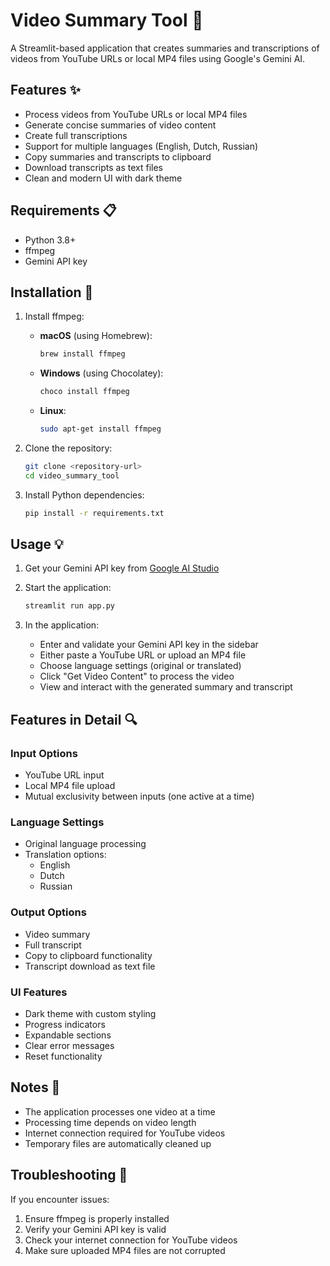 # Video Summary Tool 🎥

A Streamlit-based application that creates summaries and transcriptions of videos from YouTube URLs or local MP4 files using Google's Gemini AI.

## Features ✨

- Process videos from YouTube URLs or local MP4 files
- Generate concise summaries of video content
- Create full transcriptions
- Support for multiple languages (English, Dutch, Russian)
- Copy summaries and transcripts to clipboard
- Download transcripts as text files
- Clean and modern UI with dark theme

## Requirements 📋

- Python 3.8+
- ffmpeg
- Gemini API key

## Installation 🚀

1. Install ffmpeg:
   - **macOS** (using Homebrew):
     ```bash
     brew install ffmpeg
     ```
   - **Windows** (using Chocolatey):
     ```bash
     choco install ffmpeg
     ```
   - **Linux**:
     ```bash
     sudo apt-get install ffmpeg
     ```

2. Clone the repository:
   ```bash
   git clone <repository-url>
   cd video_summary_tool
   ```

3. Install Python dependencies:
   ```bash
   pip install -r requirements.txt
   ```

## Usage 💡

1. Get your Gemini API key from [Google AI Studio](https://ai.google.dev/gemini-api/docs/api-key)

2. Start the application:
   ```bash
   streamlit run app.py
   ```

3. In the application:
   - Enter and validate your Gemini API key in the sidebar
   - Either paste a YouTube URL or upload an MP4 file
   - Choose language settings (original or translated)
   - Click "Get Video Content" to process the video
   - View and interact with the generated summary and transcript

## Features in Detail 🔍

### Input Options
- YouTube URL input
- Local MP4 file upload
- Mutual exclusivity between inputs (one active at a time)

### Language Settings
- Original language processing
- Translation options:
  - English
  - Dutch
  - Russian

### Output Options
- Video summary
- Full transcript
- Copy to clipboard functionality
- Transcript download as text file

### UI Features
- Dark theme with custom styling
- Progress indicators
- Expandable sections
- Clear error messages
- Reset functionality

## Notes 📝

- The application processes one video at a time
- Processing time depends on video length
- Internet connection required for YouTube videos
- Temporary files are automatically cleaned up

## Troubleshooting 🔧

If you encounter issues:
1. Ensure ffmpeg is properly installed
2. Verify your Gemini API key is valid
3. Check your internet connection for YouTube videos
4. Make sure uploaded MP4 files are not corrupted